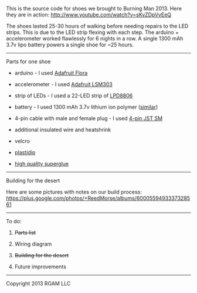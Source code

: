 This is the source code for shoes we brought to Burning Man 2013. Here they are in action: http://www.youtube.com/watch?v=sKvZDpVvEeQ

The shoes lasted 25-30 hours of walking before needing repairs to the LED strips. This is due to the LED strip flexing with each step. The arduino + accelerometer worked flawlessly for 6 nights in a row. A single 1300 mAh 3.7v lipo battery powers a single shoe for ~25 hours.

---

Parts for one shoe

* arduino - I used [Adafruit Flora](http://www.adafruit.com/products/659)

* accelerometer - I used [Adafruit LSM303](http://www.adafruit.com/products/1247)

* strip of LEDs - I used a 22-LED strip of [LPD8806](https://www.google.com/search?q=LPD8806)

* battery - I used 1300 mAh 3.7v lithium ion polymer ([similar](http://www.adafruit.com/products/258))

* 4-pin cable with male and female plug - I used [4-pin JST SM](http://www.adafruit.com/products/578)

* additional insulated wire and heatshrink

* velcro

* [plastidip](http://www.amazon.com/Performix-11603-6-Synthetic-Plasti-Dip-Coating/dp/B0000DD1PF/)

* [high quality superglue](http://www.amazon.com/Loctite-1365882-20-Gram-Bottle-Professional/dp/B004Y960MU/)

---

Building for the desert

Here are some pictures with notes on our build process: https://plus.google.com/photos/+ReedMorse/albums/6000559493337328561

---

To do:

1. ~~Parts list~~

2. Wiring diagram

3. ~~Building for the desert~~

4. Future improvements

---

Copyright 2013 RGAM LLC
